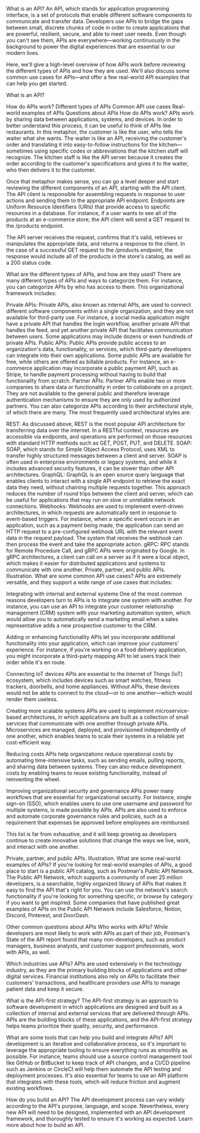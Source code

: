 What is an API?
An API, which stands for application programming interface, is a set of protocols that enable different software components to communicate and transfer data. Developers use APIs to bridge the gaps between small, discrete chunks of code in order to create applications that are powerful, resilient, secure, and able to meet user needs. Even though you can't see them, APIs are everywhere—working continuously in the background to power the digital experiences that are essential to our modern lives.

Here, we'll give a high-level overview of how APIs work before reviewing the different types of APIs and how they are used. We'll also discuss some common use cases for APIs—and offer a few real-world API examples that can help you get started.

What is an API?

How do APIs work?
Different types of APIs
Common API use cases
Real-world examples of APIs
Questions about APIs
How do APIs work?
APIs work by sharing data between applications, systems, and devices. In order to better understand this process, it can be useful to think of APIs like restaurants. In this metaphor, the customer is like the user, who tells the waiter what she wants. The waiter is like an API, receiving the customer's order and translating it into easy-to-follow instructions for the kitchen—sometimes using specific codes or abbreviations that the kitchen staff will recognize. The kitchen staff is like the API server because it creates the order according to the customer's specifications and gives it to the waiter, who then delivers it to the customer.

Once that metaphor makes sense, you can go a level deeper and start reviewing the different components of an API, starting with the API client. The API client is responsible for assembling requests in response to user actions and sending them to the appropriate API endpoint. Endpoints are Uniform Resource Identifiers (URIs) that provide access to specific resources in a database. For instance, if a user wants to see all of the products at an e-commerce store, the API client will send a GET request to the /products endpoint.

The API server receives the request, confirms that it's valid, retrieves or manipulates the appropriate data, and returns a response to the client. In the case of a successful GET request to the /products endpoint, the response would include all of the products in the store's catalog, as well as a 200 status code.

What are the different types of APIs, and how are they used?
There are many different types of APIs and ways to categorize them. For instance, you can categorize APIs by who has access to them. This organizational framework includes:

Private APIs: Private APIs, also known as internal APIs, are used to connect different software components within a single organization, and they are not available for third-party use. For instance, a social media application might have a private API that handles the login workflow, another private API that handles the feed, and yet another private API that facilitates communication between users. Some applications may include dozens or even hundreds of private APIs.
Public APIs: Public APIs provide public access to an organization's data, functionality, or services, which third-party developers can integrate into their own applications. Some public APIs are available for free, while others are offered as billable products. For instance, an e-commerce application may incorporate a public payment API, such as Stripe, to handle payment processing without having to build that functionality from scratch.
Partner APIs: Partner APIs enable two or more companies to share data or functionality in order to collaborate on a project. They are not available to the general public and therefore leverage authentication mechanisms to ensure they are only used by authorized partners.
You can also categorize APIs according to their architectural style, of which there are many. The most frequently used architectural styles are:

REST: As discussed above, REST is the most popular API architecture for transferring data over the internet. In a RESTful context, resources are accessible via endpoints, and operations are performed on those resources with standard HTTP methods such as GET, POST, PUT, and DELETE.
SOAP: SOAP, which stands for Simple Object Access Protocol, uses XML to transfer highly structured messages between a client and server. SOAP is often used in enterprise environments or legacy systems, and while it includes advanced security features, it can be slower than other API architectures.
GraphQL: GraphQL is an open source query language that enables clients to interact with a single API endpoint to retrieve the exact data they need, without chaining multiple requests together. This approach reduces the number of round trips between the client and server, which can be useful for applications that may run on slow or unreliable network connections.
Webhooks: Webhooks are used to implement event-driven architectures, in which requests are automatically sent in response to event-based triggers. For instance, when a specific event occurs in an application, such as a payment being made, the application can send an HTTP request to a pre-configured webhook URL with the relevant event data in the request payload. The system that receives the webhook can then process the event and take the appropriate action.
gRPC: RPC stands for Remote Procedure Call, and gRPC APIs were originated by Google. In gRPC architectures, a client can call on a server as if it were a local object, which makes it easier for distributed applications and systems to communicate with one another.
Private, partner, and public APIs. Illustration.
What are some common API use cases?
APIs are extremely versatile, and they support a wide range of use cases that includes:

Integrating with internal and external systems
One of the most common reasons developers turn to APIs is to integrate one system with another. For instance, you can use an API to integrate your customer relationship management (CRM) system with your marketing automation system, which would allow you to automatically send a marketing email when a sales representative adds a new prospective customer to the CRM.

Adding or enhancing functionality
APIs let you incorporate additional functionality into your application, which can improve your customers' experience. For instance, if you're working on a food delivery application, you might incorporate a third-party mapping API to let users track their order while it's en route.

Connecting IoT devices
APIs are essential to the Internet of Things (IoT) ecosystem, which includes devices such as smart watches, fitness trackers, doorbells, and home appliances. Without APIs, these devices would not be able to connect to the cloud—or to one another—which would render them useless.

Creating more scalable systems
APIs are used to implement microservice-based architectures, in which applications are built as a collection of small services that communicate with one another through private APIs. Microservices are managed, deployed, and provisioned independently of one another, which enables teams to scale their systems in a reliable yet cost-efficient way.

Reducing costs
APIs help organizations reduce operational costs by automating time-intensive tasks, such as sending emails, pulling reports, and sharing data between systems. They can also reduce development costs by enabling teams to reuse existing functionality, instead of reinventing the wheel.

Improving organizational security and governance
APIs power many workflows that are essential for organizational security. For instance, single sign-on (SSO), which enables users to use one username and password for multiple systems, is made possible by APIs. APIs are also used to enforce and automate corporate governance rules and policies, such as a requirement that expenses be approved before employees are reimbursed.

This list is far from exhaustive, and it will keep growing as developers continue to create innovative solutions that change the ways we live, work, and interact with one another.

Private, partner, and public APIs. Illustration.
What are some real-world examples of APIs?
If you're looking for real-world examples of APIs, a good place to start is a public API catalog, such as Postman's Public API Network. The Public API Network, which supports a community of over 25 million developers, is a searchable, highly organized library of APIs that makes it easy to find the API that's right for you. You can use the network's search functionality if you're looking for something specific, or browse by category if you want to get inspired. Some companies that have published great examples of APIs on the Public API Network include Salesforce, Notion, Discord, Pinterest, and DoorDash.

Other common questions about APIs
Who works with APIs?
While developers are most likely to work with APIs as part of their job, Postman's State of the API report found that many non-developers, such as product managers, business analysts, and customer support professionals, work with APIs, as well.

Which industries use APIs?
APIs are used extensively in the technology industry, as they are the primary building blocks of applications and other digital services. Financial institutions also rely on APIs to facilitate their customers' transactions, and healthcare providers use APIs to manage patient data and keep it secure.

What is the API-first strategy?
The API-first strategy is an approach to software development in which applications are designed and built as a collection of internal and external services that are delivered through APIs. APIs are the building blocks of these applications, and the API-first strategy helps teams prioritize their quality, security, and performance.

What are some tools that can help you build and integrate APIs?
API development is an iterative and collaborative process, so it's important to leverage the appropriate tooling to ensure everything runs as smoothly as possible. For instance, teams should use a source control management tool like GitHub or BitBucket to keep track of API changes, and a CI/CD pipeline such as Jenkins or CircleCI will help them automate the API testing and deployment processes. It's also essential for teams to use an API platform that integrates with these tools, which will reduce friction and augment existing workflows.

How do you build an API?
The API development process can vary widely according to the API's purpose, language, and scope. Nevertheless, every new API will need to be designed, implemented with an API development framework, and thoroughly tested to ensure it's working as expected. Learn more about how to build an API.